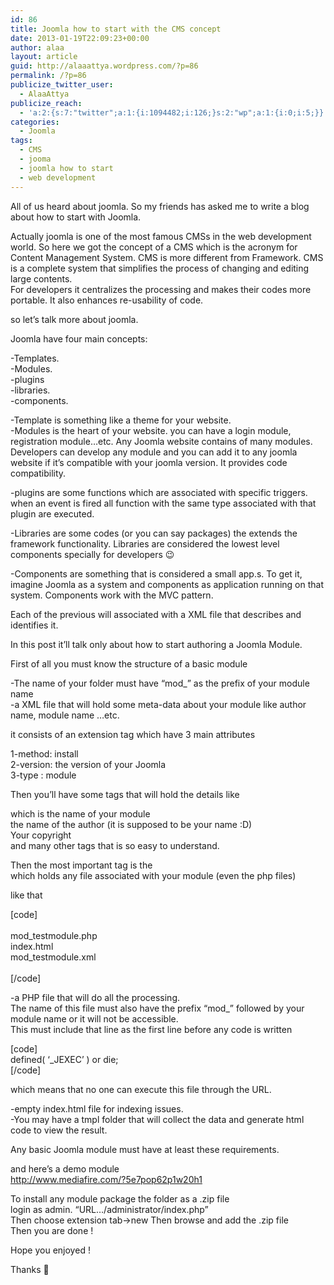 ```yaml
---
id: 86
title: Joomla how to start with the CMS concept
date: 2013-01-19T22:09:23+00:00
author: alaa
layout: article
guid: http://alaaattya.wordpress.com/?p=86
permalink: /?p=86
publicize_twitter_user:
  - AlaaAttya
publicize_reach:
  - 'a:2:{s:7:"twitter";a:1:{i:1094482;i:126;}s:2:"wp";a:1:{i:0;i:5;}}'
categories:
  - Joomla
tags:
  - CMS
  - jooma
  - joomla how to start
  - web development
---
```

All of us heard about joomla. So my friends has asked me to write a blog about how to start with Joomla.

Actually joomla is one of the most famous CMSs in the web development world. So here we got the concept of a CMS which is the acronym for Content Management System. CMS is more different from Framework. CMS is a complete system that simplifies the process of changing and editing large contents.  
For developers it centralizes the processing and makes their codes more portable. It also enhances re-usability of code.

so let&#8217;s talk more about joomla. 

Joomla have four main concepts:

-Templates.  
-Modules.  
-plugins  
-libraries.  
-components.

-Template is something like a theme for your website.  
-Modules is the heart of your website. you can have a login module, registration module&#8230;etc. Any Joomla website contains of many modules. Developers can develop any module and you can add it to any joomla website if it&#8217;s compatible with your joomla version. It provides code compatibility.

-plugins are some functions which are associated with specific triggers. when an event is fired all function with the same type associated with that plugin are executed.

-Libraries are some codes (or you can say packages) the extends the framework functionality. Libraries are considered the lowest level components specially for developers 😉

-Components are something that is considered a small app.s. To get it, imagine Joomla as a system and components as application running on that system. Components work with the MVC pattern. 

Each of the previous will associated with a XML file that describes and identifies it.

In this post it&#8217;ll talk only about how to start authoring a Joomla Module.

First of all you must know the structure of a basic module 

-The name of your folder must have &#8220;mod_&#8221; as the prefix of your module name  
-a XML file that will hold some meta-data about your module like author name, module name &#8230;etc.

it consists of an extension tag which have 3 main attributes

1-method: install  
2-version: the version of your Joomla  
3-type : module

Then you&#8217;ll have some tags that will hold the details like 

which is the name of your module  
the name of the author (it is supposed to be your name :D)  
Your copyright  
and many other tags that is so easy to understand.

Then the most important tag is the  
which holds any file associated with your module (even the php files)

like that 

[code]  
<files>  
<filename module="mod\_testmodule">mod\_testmodule.php</filename>  
<filename>index.html</filename>  
<filename>mod_testmodule.xml</filename>  
</files>  
[/code]

-a PHP file that will do all the processing.  
The name of this file must also have the prefix &#8220;mod_&#8221; followed by your module name or it will not be accessible.  
This must include that line as the first line before any code is written 

[code]  
defined( &#8216;_JEXEC&#8217; ) or die;  
[/code]

which means that no one can execute this file through the URL.

-empty index.html file for indexing issues.  
-You may have a tmpl folder that will collect the data and generate html code to view the result.

Any basic Joomla module must have at least these requirements.

and here&#8217;s a demo module  
http://www.mediafire.com/?5e7pop62p1w20h1

To install any module package the folder as a .zip file  
login as admin. &#8220;URL&#8230;/administrator/index.php&#8221;  
Then choose extension tab->new Then browse and add the .zip file  
Then you are done !

Hope you enjoyed ! 

Thanks 🙂